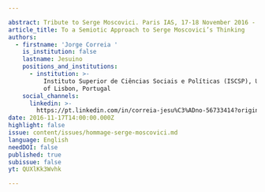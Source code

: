 ```yaml
---

abstract: Tribute to Serge Moscovici. Paris IAS, 17-18 November 2016 - Session 4
article_title: To a Semiotic Approach to Serge Moscovici’s Thinking
authors:
  - firstname: 'Jorge Correia '
    is_institution: false
    lastname: Jesuino
    positions_and_institutions:
      - institution: >-
          Instituto Superior de Ciências Sociais e Políticas (ISCSP), University
          of Lisbon, Portugal
    social_channels:
      linkedin: >-
        https://pt.linkedin.com/in/correia-jesu%C3%ADno-56733414?original_referer=https%3A%2F%2Fwww.google.com%2F
date: 2016-11-17T14:00:00.000Z
highlight: false
issue: content/issues/hommage-serge-moscovici.md
language: English
needDOI: false
published: true
subissue: false
yt: QUXlKk3Wvhk

---
```


<Youtube yt="QUXlKk3Wvhk" caption="To a semiotic approach to Serge Moscovici’s thinking"></Youtube>